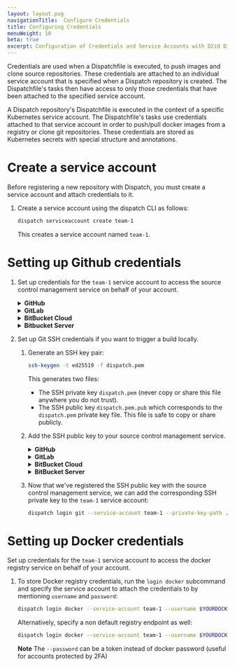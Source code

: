 ```yaml
---
layout: layout.pug
navigationTitle:  Configure Credentials
title: Configuring Credentials
menuWeight: 10
beta: true
excerpt: Configuration of Credentials and Service Accounts with D2iQ Dispatch
---
```

Credentials are used when a Dispatchfile is executed, to push images and
clone source repositories. These credentials are attached to an individual service account that is specified when a Dispatch repository is created. The Dispatchfile's tasks then have access to only those credentials that have been attached to the specified
service account.

A Dispatch repository's Dispatchfile is executed in the context of a specific
Kubernetes service account. The Dispatchfile's tasks use credentials attached to
that service account in order to push/pull docker images from a registry or
clone git repositories. These credentials are stored as Kubernetes secrets with
special structure and annotations.

# Create a service account

Before registering a new repository with Dispatch, you must create a service
account and attach credentials to it.

1. Create a service account using the dispatch CLI as follows:

    ```bash
    dispatch serviceaccount create team-1
    ```

   This creates a service account named `team-1`.

# Setting up Github credentials
1. Set up credentials for the `team-1` service account to access the source control management
   service on behalf of your account.

    <details>
    <summary><b>GitHub</b></summary>

    Create a [Personal Access Token](https://github.com/settings/tokens) for your
    GitHub account. You must specify the following permissions:

    * FULL access to `admin:repo_hook`: used to register webhooks to report events
      to Dispatch.
    * FULL access to `repo`: used to pull and/or push source code whether public or private,
      report build statuses to your commits, etc.

    After creating the token, remember the secret value. Replace `$GITHUB_TOKEN`
    with the secret value in the following command:

    ```bash
    dispatch login github --service-account team-1 --user $GITHUB_USER --token $GITHUB_TOKEN
    ```

	<p class="message--note">NOTE: </strong>If your Kubernetes cluster endpoint presents a self-signed TLS certificates you must pass `--insecure-webhook-skip-tls-verify` to the `login github` command, otherwise GitHub will refuse to deliver webhook events to Dispatch.</p>

    </details>

    <details>
    <summary><b>GitLab</b></summary>

    Create a [Personal Access Token](https://gitlab.com/profile/personal_access_tokens)
    for your GitLab account. The token should have the following scopes:

    * `api`: used to register webhooks to report events to Dispatch and report
      build statuses to your commits, etc.
    * `write_repository`: used to pull and/or push source code whether public or private.

    After creating the token, remember the secret value. Replace `$GITLAB_TOKEN`
    with the secret value in the following command:

    ```bash
    dispatch login gitlab --service-account team-1 --user $GITLAB_USER --token $GITLAB_TOKEN
    ```

    </details>

    <details>
    <summary><b>BitBucket Cloud</b></summary>

    Create an [App Password](https://bitbucket.org/account/settings/app-passwords/) for your
    Bitbucket Cloud account. The app password should have the following permissions:

    * Repositories read and write: used to pull and/or push source code whether public or private,
      report build statuses to your commits, etc.
    * Pull requests read and write: used to obtain and/or update pull request information.
    * Webhooks read and write: used to register webhooks to report events to Dispatch.

    After creating the app password, remember the secret value. Replace `$BITBUCKET_APP_PASSWORD`
    with the secret value in the following command:

    ```bash
    dispatch login bitbucket-cloud --service-account team-1 --user $BITBUCKET_USER --app-password $BITBUCKET_APP_PASSWORD
    ```

    </details>

    <details>
    <summary><b>Bitbucket Server</b></summary>

    <p class="message--note"><strong>NOTE: </strong>Bitbucket Server does not support skipping TLS
    certificate verification for webhooks. If you use a self-signed certificate in your cluster, you
    must [add the certificate to Bitbucket Server](https://confluence.atlassian.com/bitbucketserver/if-you-use-self-signed-certificates-938028692.html).
    Or if you are using Konvoy, you could [set up a Let's Encrypt certificate](https://docs.d2iq.com/ksphere/konvoy/latest/security/letsencrypt/).</p>

    Create a [Personal Access Token](https://confluence.atlassian.com/bitbucketserver/personal-access-tokens-939515499.html)
    for your Bitbucket Server account. The token should have the following permissions:

    * Projects: read
    * Repositories: admin

    These permissions allow Dispatch to do the following:

    * Perform pull request actions
    * Update repository settings and permissions
    * Push, pull, and clone repositories

    After creating the token, remember the secret value. Replace `$BITBUCKET_TOKEN`
    with the secret value in the following command:

    ```bash
    dispatch login bitbucket-server --service-account team-1 --user $BITBUCKET_USER --app-password $BITBUCKET_TOKEN
    ```

	<p class="message--note">NOTE: </strong>If your Kubernetes cluster endpoint presents a self-signed TLS certificates you must pass `--insecure-webhook-skip-tls-verify` to the `login gitlab` command, otherwise GitLab will refuse to deliver webhook events to Dispatch.</p>

    </details>


1. Set up Git SSH credentials if you want to trigger a build locally.

    1. Generate an SSH key pair:

        ```bash
        ssh-keygen -t ed25519 -f dispatch.pem
        ```

        This generates two files:

        * The SSH private key `dispatch.pem` (never copy or share this file anywhere you
          do not trust).
        * The SSH public key `dispatch.pem.pub` which corresponds to the `dispatch.pem`
          private key file. This file is safe to copy or share publicly.

    1. Add the SSH public key to your source control management service.

        <details>
        <summary><b>GitHub</b></summary>

        1. Visit https://github.com/settings/keys
        1. Click "New SSH key".
        1. Give the key an appropriate title like "Dispatch test 1".
        1. Run `cat ./dispatch.pem.pub` in your terminal, copy the output, and paste it in the "Key" text box on the page.
        1. Click "Add SSH key".

        </details>

       <details>
       <summary><b>GitLab</b></summary>

       1. Visit https://gitlab.com/profile/keys
       1. Run `cat ./dispatch.pem.pub` in your terminal, copy the output, and paste it in the "Key" text box on the page.
       1. Give the key an appropriate title like "Dispatch test 1".
       1. Click "Add key".

       </details>

       <details>
       <summary><b>BitBucket Cloud</b></summary>

       1. Visit https://bitbucket.org/account/settings/ssh-keys/
       1. Click "Add key".
       1. Give the key and appropriate label like "Dispatch test 1".
       1. Run `cat ./dispatch.pem.pub` in your terminal, copy the output, and paste it in the "Key" text box on the page.
       1. Click "Add key".

       </details>

       <details>
       <summary><b>BitBucket Server</b></summary>

       1. Click your profile picture at the upper-right corner of the web UI of your on-prem Bitbucket Server instance.
       1. Click "Manage account" in the drop-down manu to go to the "Account" page.
       1. Click "SSH keys" from the list manu.
       1. Click "Add key".
       1. Run `cat ./dispatch.pem.pub` in your terminal, copy the output, and paste it in the "Key" text box on the page.
       1. Click "Add key".

       </details>

    1. Now that we've registered the SSH public key with the source control management service, we
       can add the corresponding SSH private key to the `team-1` service account:

        ```bash
        dispatch login git --service-account team-1 --private-key-path ./dispatch.pem
        ```

# Setting up Docker credentials
Set up credentials for the `team-1` service account to access the docker registry service on behalf of your account.

1. To store Docker registry credentials, run the `login docker` subcommand and specify the service account to attach the credentials to by mentioning `username` and `password`:

    ```bash
    dispatch login docker --service-account team-1 --username $YOURDOCKERUSERNAME --password $YOURDOCKERPASSWORD
    ```

    Alternatively, specify a non default registry endpoint as well:

    ```bash
    dispatch login docker --service-account team-1 --username $YOURDOCKERUSERNAME --password $YOURDOCKERPASSWORD --registry https://us.gcr.io
    ```

    **Note** The `--password` can be a token instead of docker password (useful for accounts protected by 2FA)
